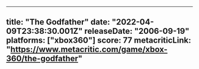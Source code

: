 
---
title: "The Godfather"
date: "2022-04-09T23:38:30.001Z"
releaseDate: "2006-09-19"
platforms: ["xbox360"]
score: 77
metacriticLink: "https://www.metacritic.com/game/xbox-360/the-godfather"
---
